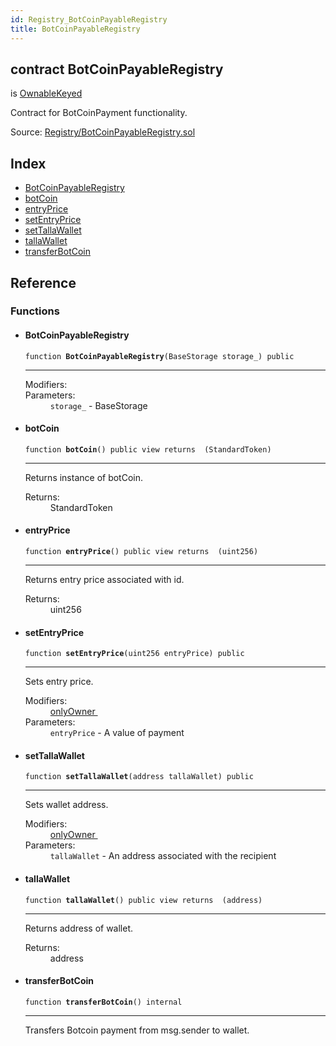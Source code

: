 ```yaml
---
id: Registry_BotCoinPayableRegistry
title: BotCoinPayableRegistry
---
```


<div class="contract-doc"><div class="contract"><h2 class="contract-header"><span class="contract-kind">contract</span> BotCoinPayableRegistry</h2><p class="base-contracts"><span>is</span> <a href="Upgradability_OwnableKeyed.html">OwnableKeyed</a></p><p class="description">Contract for BotCoinPayment functionality.</p><div class="source">Source: <a href="https://github.com/TallaBotChain/botchain/blob/v0.1.0/contracts/Registry/BotCoinPayableRegistry.sol" target="_blank">Registry/BotCoinPayableRegistry.sol</a></div></div><div class="index"><h2>Index</h2><ul><li><a href="Registry_BotCoinPayableRegistry.html#BotCoinPayableRegistry">BotCoinPayableRegistry</a></li><li><a href="Registry_BotCoinPayableRegistry.html#botCoin">botCoin</a></li><li><a href="Registry_BotCoinPayableRegistry.html#entryPrice">entryPrice</a></li><li><a href="Registry_BotCoinPayableRegistry.html#setEntryPrice">setEntryPrice</a></li><li><a href="Registry_BotCoinPayableRegistry.html#setTallaWallet">setTallaWallet</a></li><li><a href="Registry_BotCoinPayableRegistry.html#tallaWallet">tallaWallet</a></li><li><a href="Registry_BotCoinPayableRegistry.html#transferBotCoin">transferBotCoin</a></li></ul></div><div class="reference"><h2>Reference</h2><div class="functions"><h3>Functions</h3><ul><li><div class="item function"><span id="BotCoinPayableRegistry" class="anchor-marker"></span><h4 class="name">BotCoinPayableRegistry</h4><div class="body"><code class="signature">function <strong>BotCoinPayableRegistry</strong><span>(BaseStorage storage_) </span><span>public </span></code><hr/><dl><dt><span class="label-modifiers">Modifiers:</span></dt><dd></dd><dt><span class="label-parameters">Parameters:</span></dt><dd><div><code>storage_</code> - BaseStorage</div></dd></dl></div></div></li><li><div class="item function"><span id="botCoin" class="anchor-marker"></span><h4 class="name">botCoin</h4><div class="body"><code class="signature">function <strong>botCoin</strong><span>() </span><span>public </span><span>view </span><span>returns  (StandardToken) </span></code><hr/><div class="description"><p>Returns instance of botCoin.</p></div><dl><dt><span class="label-return">Returns:</span></dt><dd>StandardToken</dd></dl></div></div></li><li><div class="item function"><span id="entryPrice" class="anchor-marker"></span><h4 class="name">entryPrice</h4><div class="body"><code class="signature">function <strong>entryPrice</strong><span>() </span><span>public </span><span>view </span><span>returns  (uint256) </span></code><hr/><div class="description"><p>Returns entry price associated with id.</p></div><dl><dt><span class="label-return">Returns:</span></dt><dd>uint256</dd></dl></div></div></li><li><div class="item function"><span id="setEntryPrice" class="anchor-marker"></span><h4 class="name">setEntryPrice</h4><div class="body"><code class="signature">function <strong>setEntryPrice</strong><span>(uint256 entryPrice) </span><span>public </span></code><hr/><div class="description"><p>Sets entry price.</p></div><dl><dt><span class="label-modifiers">Modifiers:</span></dt><dd><a href="Upgradability_OwnableKeyed.html#onlyOwner">onlyOwner </a></dd><dt><span class="label-parameters">Parameters:</span></dt><dd><div><code>entryPrice</code> - A value of payment</div></dd></dl></div></div></li><li><div class="item function"><span id="setTallaWallet" class="anchor-marker"></span><h4 class="name">setTallaWallet</h4><div class="body"><code class="signature">function <strong>setTallaWallet</strong><span>(address tallaWallet) </span><span>public </span></code><hr/><div class="description"><p>Sets wallet address.</p></div><dl><dt><span class="label-modifiers">Modifiers:</span></dt><dd><a href="Upgradability_OwnableKeyed.html#onlyOwner">onlyOwner </a></dd><dt><span class="label-parameters">Parameters:</span></dt><dd><div><code>tallaWallet</code> - An address associated with the recipient</div></dd></dl></div></div></li><li><div class="item function"><span id="tallaWallet" class="anchor-marker"></span><h4 class="name">tallaWallet</h4><div class="body"><code class="signature">function <strong>tallaWallet</strong><span>() </span><span>public </span><span>view </span><span>returns  (address) </span></code><hr/><div class="description"><p>Returns address of wallet.</p></div><dl><dt><span class="label-return">Returns:</span></dt><dd>address</dd></dl></div></div></li><li><div class="item function"><span id="transferBotCoin" class="anchor-marker"></span><h4 class="name">transferBotCoin</h4><div class="body"><code class="signature">function <strong>transferBotCoin</strong><span>() </span><span>internal </span></code><hr/><div class="description"><p>Transfers Botcoin payment from msg.sender to wallet.</p></div></div></div></li></ul></div></div></div>
